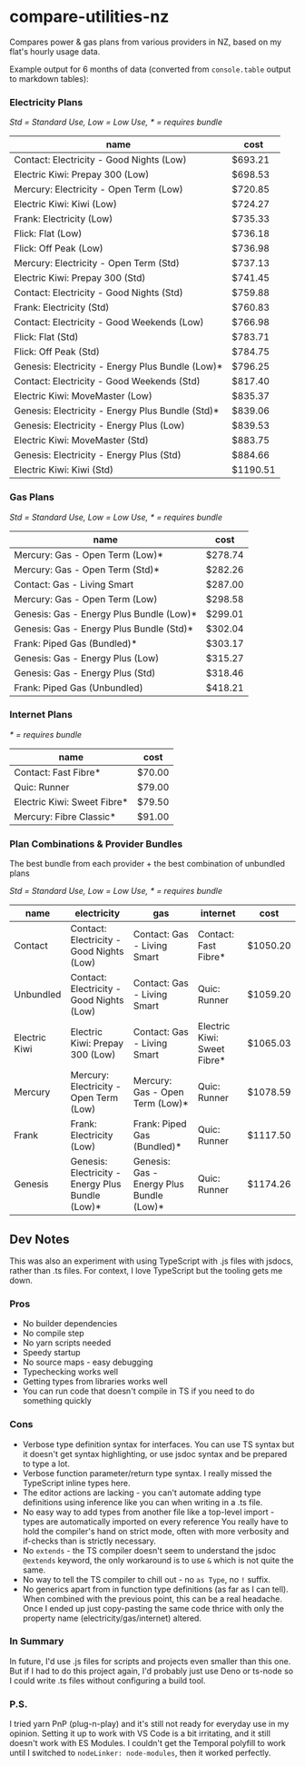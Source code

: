 # compare-utilities-nz

Compares power & gas plans from various providers in NZ, based on my flat's hourly usage data.

Example output for 6 months of data (converted from `console.table` output to markdown tables):

### Electricity Plans

_Std = Standard Use, Low = Low Use, \* = requires bundle_

| name                                              | cost     |
| ------------------------------------------------- | -------- |
| Contact: Electricity - Good Nights (Low)          | $693.21  |
| Electric Kiwi: Prepay 300 (Low)                   | $698.53  |
| Mercury: Electricity - Open Term (Low)            | $720.85  |
| Electric Kiwi: Kiwi (Low)                         | $724.27  |
| Frank: Electricity (Low)                          | $735.33  |
| Flick: Flat (Low)                                 | $736.18  |
| Flick: Off Peak (Low)                             | $736.98  |
| Mercury: Electricity - Open Term (Std)            | $737.13  |
| Electric Kiwi: Prepay 300 (Std)                   | $741.45  |
| Contact: Electricity - Good Nights (Std)          | $759.88  |
| Frank: Electricity (Std)                          | $760.83  |
| Contact: Electricity - Good Weekends (Low)        | $766.98  |
| Flick: Flat (Std)                                 | $783.71  |
| Flick: Off Peak (Std)                             | $784.75  |
| Genesis: Electricity - Energy Plus Bundle (Low)\* | $796.25  |
| Contact: Electricity - Good Weekends (Std)        | $817.40  |
| Electric Kiwi: MoveMaster (Low)                   | $835.37  |
| Genesis: Electricity - Energy Plus Bundle (Std)\* | $839.06  |
| Genesis: Electricity - Energy Plus (Low)          | $839.53  |
| Electric Kiwi: MoveMaster (Std)                   | $883.75  |
| Genesis: Electricity - Energy Plus (Std)          | $884.66  |
| Electric Kiwi: Kiwi (Std)                         | $1190.51 |

### Gas Plans

_Std = Standard Use, Low = Low Use, \* = requires bundle_

| name                                      | cost    |
| ----------------------------------------- | ------- |
| Mercury: Gas - Open Term (Low)\*          | $278.74 |
| Mercury: Gas - Open Term (Std)\*          | $282.26 |
| Contact: Gas - Living Smart               | $287.00 |
| Mercury: Gas - Open Term (Low)            | $298.58 |
| Genesis: Gas - Energy Plus Bundle (Low)\* | $299.01 |
| Genesis: Gas - Energy Plus Bundle (Std)\* | $302.04 |
| Frank: Piped Gas (Bundled)\*              | $303.17 |
| Genesis: Gas - Energy Plus (Low)          | $315.27 |
| Genesis: Gas - Energy Plus (Std)          | $318.46 |
| Frank: Piped Gas (Unbundled)              | $418.21 |

### Internet Plans

_\* = requires bundle_

| name                         | cost   |
| ---------------------------- | ------ |
| Contact: Fast Fibre\*        | $70.00 |
| Quic: Runner                 | $79.00 |
| Electric Kiwi: Sweet Fibre\* | $79.50 |
| Mercury: Fibre Classic\*     | $91.00 |

### Plan Combinations & Provider Bundles

The best bundle from each provider + the best combination of unbundled plans

_Std = Standard Use, Low = Low Use, \* = requires bundle_

| name          | electricity                                       | gas                                       | internet                     | cost     |
| ------------- | ------------------------------------------------- | ----------------------------------------- | ---------------------------- | -------- |
| Contact       | Contact: Electricity - Good Nights (Low)          | Contact: Gas - Living Smart               | Contact: Fast Fibre\*        | $1050.20 |
| Unbundled     | Contact: Electricity - Good Nights (Low)          | Contact: Gas - Living Smart               | Quic: Runner                 | $1059.20 |
| Electric Kiwi | Electric Kiwi: Prepay 300 (Low)                   | Contact: Gas - Living Smart               | Electric Kiwi: Sweet Fibre\* | $1065.03 |
| Mercury       | Mercury: Electricity - Open Term (Low)            | Mercury: Gas - Open Term (Low)\*          | Quic: Runner                 | $1078.59 |
| Frank         | Frank: Electricity (Low)                          | Frank: Piped Gas (Bundled)\*              | Quic: Runner                 | $1117.50 |
| Genesis       | Genesis: Electricity - Energy Plus Bundle (Low)\* | Genesis: Gas - Energy Plus Bundle (Low)\* | Quic: Runner                 | $1174.26 |

## Dev Notes

This was also an experiment with using TypeScript with .js files with jsdocs, rather than .ts files.
For context, I love TypeScript but the tooling gets me down.

### Pros

- No builder dependencies
- No compile step
- No yarn scripts needed
- Speedy startup
- No source maps - easy debugging
- Typechecking works well
- Getting types from libraries works well
- You can run code that doesn't compile in TS if you need to do something quickly

### Cons

- Verbose type definition syntax for interfaces.
  You can use TS syntax but it doesn't get syntax highlighting, or use jsdoc syntax and be prepared to type a lot.
- Verbose function parameter/return type syntax.
  I really missed the TypeScript inline types here.
- The editor actions are lacking - you can't automate adding type definitions using inference like you can when writing in a .ts file.
- No easy way to add types from another file like a top-level import - types are automatically imported on every reference
  You really have to hold the compiler's hand on strict mode, often with more verbosity and if-checks than is strictly necessary.
- No `extends` - the TS compiler doesn't seem to understand the jsdoc `@extends` keyword, the only workaround is to use `&` which is not quite the same.
- No way to tell the TS compiler to chill out - no `as Type`, no `!` suffix.
- No generics apart from in function type definitions (as far as I can tell).
  When combined with the previous point, this can be a real headache.
  Once I ended up just copy-pasting the same code thrice with only the property name (electricity/gas/internet) altered.

### In Summary

In future, I'd use .js files for scripts and projects even smaller than this one.
But if I had to do this project again, I'd probably just use Deno or ts-node so I could write .ts files without configuring a build tool.

### P.S.

I tried yarn PnP (plug-n-play) and it's still not ready for everyday use in my opinion.
Setting it up to work with VS Code is a bit irritating, and it still doesn't work with ES Modules.
I couldn't get the Temporal polyfill to work until I switched to `nodeLinker: node-modules`, then it worked perfectly.
